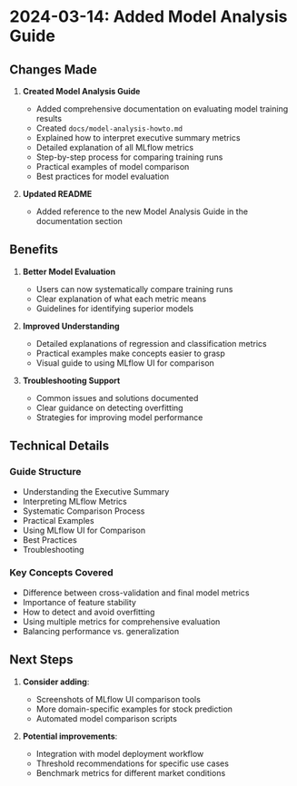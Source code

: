 # 2024-03-14: Added Model Analysis Guide

## Changes Made

1. **Created Model Analysis Guide**
   - Added comprehensive documentation on evaluating model training results
   - Created `docs/model-analysis-howto.md`
   - Explained how to interpret executive summary metrics
   - Detailed explanation of all MLflow metrics
   - Step-by-step process for comparing training runs
   - Practical examples of model comparison
   - Best practices for model evaluation

2. **Updated README**
   - Added reference to the new Model Analysis Guide in the documentation section

## Benefits

1. **Better Model Evaluation**
   - Users can now systematically compare training runs
   - Clear explanation of what each metric means
   - Guidelines for identifying superior models

2. **Improved Understanding**
   - Detailed explanations of regression and classification metrics
   - Practical examples make concepts easier to grasp
   - Visual guide to using MLflow UI for comparison

3. **Troubleshooting Support**
   - Common issues and solutions documented
   - Clear guidance on detecting overfitting
   - Strategies for improving model performance

## Technical Details

### Guide Structure
- Understanding the Executive Summary
- Interpreting MLflow Metrics
- Systematic Comparison Process
- Practical Examples
- Using MLflow UI for Comparison
- Best Practices
- Troubleshooting

### Key Concepts Covered
- Difference between cross-validation and final model metrics
- Importance of feature stability
- How to detect and avoid overfitting
- Using multiple metrics for comprehensive evaluation
- Balancing performance vs. generalization

## Next Steps

1. **Consider adding**:
   - Screenshots of MLflow UI comparison tools
   - More domain-specific examples for stock prediction
   - Automated model comparison scripts

2. **Potential improvements**:
   - Integration with model deployment workflow
   - Threshold recommendations for specific use cases
   - Benchmark metrics for different market conditions 